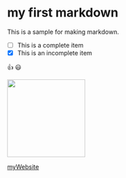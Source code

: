 # my first markdown

This is a sample for making markdown. 

- [ ] This is a complete item
- [x] This is an incomplete item

 :thumbsup:  :smiley:  

<img src="http://ericytai.com/images/et-logo.svg" width="180">

 [myWebsite](http://ericytai.comg)

